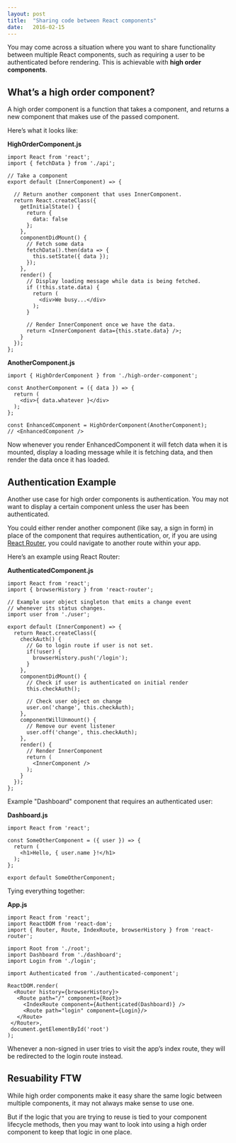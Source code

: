 ```yaml
---
layout: post
title:  "Sharing code between React components"
date:   2016-02-15
---
```


You may come across a situation where you want to share functionality between multiple React components, such as requiring a user to be authenticated before rendering. This is achievable with **high order components**.

## What’s a high order component?

A high order component is a function that takes a component, and returns a new component that makes use of the passed component.

Here’s what it looks like:

**HighOrderComponent.js**

<pre class="language-jsx line-numbers"><code>import React from 'react';
import { fetchData } from './api';

// Take a component
export default (InnerComponent) => {

  // Return another component that uses InnerComponent.
  return React.createClass({
    getInitialState() {
      return {
        data: false
      };
    },
    componentDidMount() {
      // Fetch some data
      fetchData().then(data => {
        this.setState({ data });
      });
    },
    render() {
      // Display loading message while data is being fetched.
      if (!this.state.data) {
        return (
          &lt;div&gt;We busy...&lt;/div&gt;
        );
      }

      // Render InnerComponent once we have the data.
      return &lt;InnerComponent data={this.state.data} /&gt;;
    }
  });
};</code></pre>

**AnotherComponent.js**

<pre class="language-jsx line-numbers"><code>import { HighOrderComponent } from './high-order-component';

const AnotherComponent = ({ data }) => {
  return (
    &lt;div&gt;{ data.whatever }&lt;/div&gt;
  );
};

const EnhancedComponent = HighOrderComponent(AnotherComponent);
// &lt;EnhancedComponent /&gt;</code></pre>

Now whenever you render EnhancedComponent it will fetch data when it is mounted, display a loading message while it is fetching data, and then render the data once it has loaded.

## Authentication Example

Another use case for high order components is authentication. You may not want to display a certain component unless the user has been authenticated.

You could either render another component (like say, a sign in form) in place of the component that requires authentication, or, if you are using <a href="https://github.com/reactjs/react-router" target="_blank">React Router</a>, you could navigate to another route within your app.

Here’s an example using React Router:

**AuthenticatedComponent.js**

<pre class="language-jsx line-numbers"><code>import React from 'react';
import { browserHistory } from 'react-router';

// Example user object singleton that emits a change event
// whenever its status changes.
import user from './user';

export default (InnerComponent) => {
  return React.createClass({
    checkAuth() {
      // Go to login route if user is not set.
      if(!user) {  
        browserHistory.push('/login');
      }
    },
    componentDidMount() {
      // Check if user is authenticated on initial render
      this.checkAuth();

      // Check user object on change
      user.on('change', this.checkAuth);
    },
    componentWillUnmount() {
      // Remove our event listener
      user.off('change', this.checkAuth);
    },
    render() {
      // Render InnerComponent
      return (
        &lt;InnerComponent /&gt;
      );
    }
  });
};</code></pre>

Example "Dashboard" component that requires an authenticated user:

**Dashboard.js**

<pre class="language-jsx line-numbers"><code>import React from 'react';

const SomeOtherComponent = ({ user }) => {
  return (
    &lt;h1&gt;Hello, { user.name }!&lt;/h1&gt;
  );
};

export default SomeOtherComponent;</code></pre>

Tying everything together:

**App.js**

<pre class="language-jsx line-numbers"><code>import React from 'react';
import ReactDOM from 'react-dom';
import { Router, Route, IndexRoute, browserHistory } from 'react-router';

import Root from './root';
import Dashboard from './dashboard';
import Login from './login';

import Authenticated from './authenticated-component';

ReactDOM.render(
  &lt;Router history={browserHistory}&gt;
   &lt;Route path=&quot;/&quot; component={Root}&gt;
     &lt;IndexRoute component={Authenticated(Dashboard)} /&gt;
     &lt;Route path=&quot;login&quot; component={Login}/&gt;
   &lt;/Route&gt;
 &lt;/Router&gt;,
 document.getElementById('root')
);</code></pre>

Whenever a non-signed in user tries to visit the app’s index route, they will be redirected to the login route instead.

## Resuability FTW

While high order components make it easy share the same logic between multiple components, it may not always make sense to use one.

But if the logic that you are trying to reuse is tied to your component lifecycle methods, then you may want to look into using a high order component to keep that logic in one place.
